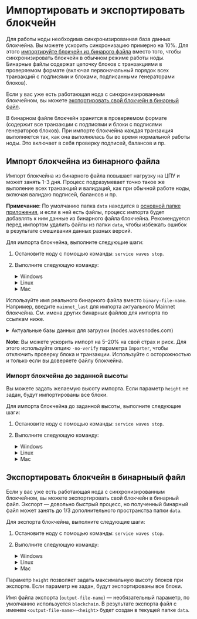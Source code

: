 # Импортировать и экспортировать блокчейн

Для работы ноды необходима синхронизированная база данных блокчейна. Вы можете ускорить синхронизацию примерно на 10%. Для этого [импортируйте блокчейн из бинарого файла](#импорт-блокчейна-из-бинарного-файла) вместо того, чтобы синхронизировать блокчейн в обычном режиме работы ноды. Бинарные файлы содержат цепочку блоков с транзакциями в проверяемом формате (включая первоначальный порядок всех транзакций с подписями и блоками, подписанными генераторами блоков).

Если у вас уже есть работающая нода с синхронизированным блокчейном, вы можете [экспортировать свой блокчейн в бинарный файл](#экспорт-блокчейна-в-бинарный-файл).

В бинарном файле блокчейн хранится в проверяемом формате (содержит все транзакции с подписями и блоки с подписями генераторов блоков). При импорте блокчейна каждая транзакция выполняется так, как она выполнялась бы во время нормальной работы ноды. Это включает в себя проверку подписей, балансов и пр.

## Импорт блокчейна из бинарного файла

Импорт блокчейна из бинарного файла повышает нагрузку на ЦПУ и может занять 1-3 дня. Процесс подразумевает точно такое же выполение всех транзакций и валидаций, как при обычной работе ноды, включая валидаю подписей, балансов и пр.

**Примечание**: По умолчанию папка `data` находится в [основной папке приложения](/ru/waves-node/node-configuration#каталог-приложения-по-умолчанию), и если в ней есть файлы, процесс импорта будет добавлять к ним данные из бинарного файла блокчейна. Рекомендуется перед импортом удалить файлы из папки `data`, чтобы избежать ошибок в результате смешивания данных разных версий.

Для импорта блокчейна, выполните следующие шаги:

1. Остановите ноду с помощью команды: ```service waves stop```.

2. Выполните следующую команду:
  
   <details>
    <summary>Windows</summary>

      ```java -cp waves-all-<version>.jar com.wavesplatform.Importer -c [configuration-file-name] -i [binary-file-name]```
   </details>

   <details>
    <summary>Linux</summary>

    Mainnet:
      ```sudo -u waves waves import -c /etc/waves/waves.conf -i [binary-file-name]```

    Testnet:
      ```sudo -u waves-testnet waves-testnet import -c /etc/waves-testnet/waves.conf -i [binary-file-name]```
   </details>

   <details>
    <summary>Mac</summary>

      ```java -cp waves-all-<version>.jar com.wavesplatform.Importer -c [configuration-file-name] -i [binary-file-name]```

   </details>

Используйте имя реального бинарного файла вместо ```binary-file-name```. Например, введите ```mainnet_last``` для импорта актуального Mainnet блокчейна. См. имена других бинарных файлов для импорта по ссылкам ниже.

   <details>
     <summary>Актуальные базы данных для загрузки (nodes.wavesnodes.com)</summary>
  
     * Mainnet: [http://blockchain.wavesnodes.com/](http://blockchain.wavesnodes.com/)
     * Testnet: [http://blockchain-testnet.wavesnodes.com/](http://blockchain-testnet.wavesnodes.com/)
     * Stagenet: [http://blockchain-stagenet.wavesnodes.com/](http://blockchain-testnet.wavesnodes.com/)
   </details>

**Note**: Вы можете ускорить импорт на 5–20% на свой страх и риск. Для этого используйте опцию ```-no-verify``` параметра ```Importer```, чтобы отключить проверку блока и транзакции. Используйте с осторожностью и только если вы доверяете файлу блокчейна.

### Импорт блокчейна до заданной высоты

Вы можете задать желаемую высоту импорта. Если параметр `height` не задан, будут импортированы все блоки.

Для импорта блокчейна до заданной высоты, выполните следующие шаги:

1. Остановите ноду с помощью команды: ```service waves stop```.

2. Выполните следующую команду:

   <details>
    <summary>Windows</summary>

      ```java com.wavesplatform.Importer -c <config_file> -i <blockchain_file> -h <height>```
   </details>

   <details>
    <summary>Linux</summary>

    Mainnet:
      ```sudo -u waves waves import -c /etc/waves/waves.conf -i /path/to/mainnet-1234688```
  
    Testnet:
      ```sudo -u waves-testnet waves-testnet import -c /etc/waves-testnet/waves.conf -i /path/to/testnet-1234688```

   </details>

   <details>
    <summary>Mac</summary>

      ```java com.wavesplatform.Importer -c <config_file> -i <blockchain_file> -h <height>```
   </details>

## Экспортировать блокчейн в бинарныый файл

Если у вас уже есть работающая нода с синхронизированным блокчейном, вы можете экспортировать свой блокчейн в бинарный файл.
Экспорт — довольно быстрый процесс, но полученный бинарный файл может занять до 1/3 дополнительного пространства папки `data`.

Для экспорта блокчейна, выполните следующие шаги:

1. Остановите ноду с помощью команды: ```service waves stop```.

2. Выполните следующую команду:

   <details>
    <summary>Windows</summary>

      ```java -cp waves-all-<version>.jar com.wavesplatform.Exporter -c [configuration-file-name] -o [output-file-name] -h [height]```
   </details>

      <details>
    <summary>Linux</summary>

    Mainnet:
      ```sudo -u waves waves export -c /etc/waves/waves.conf -o [output-file-name] -h [height]```

    Testnet:
      ```sudo -u waves-testnet waves-testnet export -c /etc/waves-testnet/waves.conf -o [output-file-name] -h [height]```
   </details>

      <details>
    <summary>Mac</summary>

      ```java -cp waves-all-<version>.jar com.wavesplatform.Exporter -c [configuration-file-name] -o [output-file-name] -h [height]```
   </details>

Параметр `height` позволяет задать максимальную высоту блоков при экспорте. Если параметр не задан, будут экспортированы все блоки.

Имя файла экспорта (`output-file-name`) — необязательный параметр, по умолчанию используется `blockchain`.
В результате экспорта файл с именем `<output-file-name>-<height>` будет создан в текущей папке `data`.
